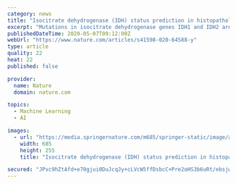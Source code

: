 ```yaml
---
category: news
title: "Isocitrate dehydrogenase (IDH) status prediction in histopathology images of gliomas using deep learning"
excerpt: "Mutations in isocitrate dehydrogenase genes IDH1 and IDH2 are frequently found in diffuse and anaplastic astrocytic and oligodendroglial tumours as well as in secondary glioblastomas. As IDH is a very important prognostic,"
publishedDateTime: 2020-05-07T09:12:00Z
webUrl: "https://www.nature.com/articles/s41598-020-64588-y"
type: article
quality: 22
heat: 22
published: false

provider:
  name: Nature
  domain: nature.com

topics:
  - Machine Learning
  - AI

images:
  - url: "https://media.springernature.com/m685/springer-static/image/art%3A10.1038%2Fs41598-020-64588-y/MediaObjects/41598_2020_64588_Fig1_HTML.png"
    width: 685
    height: 255
    title: "Isocitrate dehydrogenase (IDH) status prediction in histopathology images of gliomas using deep learning"

secured: "JPvc9hZtAfd+e70gjui0DuJcqJy+cLVcW5ffDsbcC+Pre2oHS3b6uRt/ebsjwhZATiKffo1HGCE3oEEp5s+GExPFs7K8o0mvNUOpW+VDSIK7pERIbu9w0zwlCJylbT6+5iEB123jRmIRM+dvWCaH1qZmEsZLY13/eaTufieEgnrwczFw+18tV6ZLrbEYUeH1ipOZmvzjShgjUMAK0ZYUZ3deESLiF6c99W2DqmeTEZTkRb8QA7WMssODf9cHc1kzff/D9IHXjmMwEjkLCYo5Ne1Fs2YYwLvaWEYlvYpELaI9+aZoSbeWBJSQ8j9Bd+U5t3eRvbkhLV7d9LSsDWbm6+/Lk9tJE0ipDmASa9H9X+CpZJ6ZBuyvwNVvFRBbJwMYHAXGt1BeQ4NApY2BuIWxvwbF3SxUIfzsOIH+BqgJTOciaCJC7NQeD6Mc8dclqqG0zH0wwsf5+BnSp5VeH3CAwtvvO7erZ0S99awaqpd1VAY=;fOxJSP4M6Kx329fWPzlBVg=="
---
```


